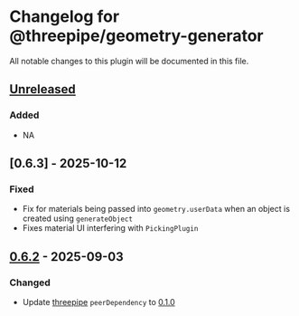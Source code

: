 # Changelog for @threepipe/geometry-generator

All notable changes to this plugin will be documented in this file.

[//]: # (The format is based on [Keep a Changelog]&#40;https://keepachangelog.com/en/1.1.0/&#41;, and this project adheres to [Semantic Versioning]&#40;https://semver.org/spec/v2.0.0.html&#41;.)

## [Unreleased]

### Added

- NA

## [0.6.3] - 2025-10-12

### Fixed

- Fix for materials being passed into `geometry.userData` when an object is created using `generateObject`
- Fixes material UI interfering with `PickingPlugin`

## [0.6.2] - 2025-09-03

### Changed

- Update [threepipe](https://threepipe.org/) `peerDependency` to [0.1.0](https://github.com/repalash/threepipe/releases/tag/v0.1.0)

[unreleased]: https://github.com/repalash/threepipe/tree/dev/plugins/geometry-generator
[0.6.2]: https://github.com/repalash/threepipe/releases/tag/@threepipe/plugin-geometry-generator-0.6.3
[0.6.2]: https://github.com/repalash/threepipe/releases/tag/@threepipe/plugin-geometry-generator-0.6.2
[0.6.1]: https://github.com/repalash/threepipe/releases/tag/@threepipe/plugin-geometry-generator-0.6.1

